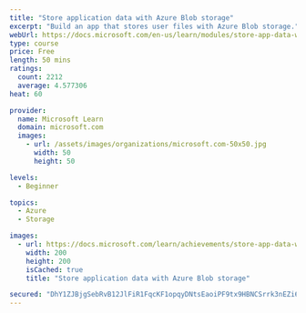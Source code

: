 ```yaml
---
title: "Store application data with Azure Blob storage"
excerpt: "Build an app that stores user files with Azure Blob storage."
webUrl: https://docs.microsoft.com/en-us/learn/modules/store-app-data-with-azure-blob-storage/
type: course
price: Free
length: 50 mins
ratings:
  count: 2212
  average: 4.577306
heat: 60

provider:
  name: Microsoft Learn
  domain: microsoft.com
  images:
    - url: /assets/images/organizations/microsoft.com-50x50.jpg
      width: 50
      height: 50

levels:
  - Beginner

topics:
  - Azure
  - Storage

images:
  - url: https://docs.microsoft.com/learn/achievements/store-app-data-with-azure-blob-storage-social.png
    width: 200
    height: 200
    isCached: true
    title: "Store application data with Azure Blob storage"

secured: "DhY1ZJBjgSebRvB12JlFiR1FqcKF1opqyDNtsEaoiPF9tx9HBNCSrrk3nEZi6s8Bc6CChDkCFfXikmQlJOFYlEBklm3Kk6w/SMhXgD9UIyAkSavBGcd+wDbqQxTZ6v3tXyenoccOxm83GcVZD/g2ebBYcQX4EnsSJsDM24UlJG37sxAADcqFOLSDdY30o3C9rcXqlq48bc7zMBRK/ThMr0X49Bvv7WxRAw2Tm/OmbnzhZnzmbSuS2evnIs8t3Blb70coLPWobhD6VsYjeBsb+4rQ/1gZaL6AeQtK+yNc8R2cCs8DG2XELafLnyPXu5FzIbZWHdgGU/OeXm4OTK2xaFZ8Y8SZ5SJb53OgkjhVPHL1bUmEJVXYH2aS6GJd9bpKuPAv1TnUuklk9HL+Fzsjew==;0I/Zpx+jXbgA2+mzpGiRXg=="
---
```


